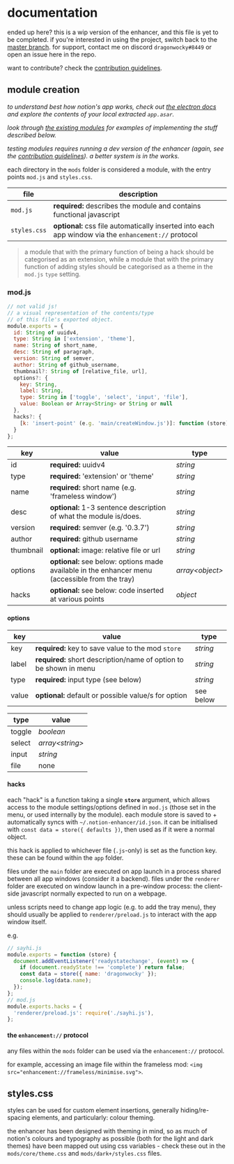 # documentation

ended up here? this is a wip version of the enhancer, and this file is yet to be completed.
if you're interested in using the project, switch back to the [master branch](https://github.com/dragonwocky/notion-enhancer).
for support, contact me on discord `dragonwocky#8449` or open an issue here in the repo.

want to contribute? check the [contribution guidelines](CONTRIBUTING.md).

## module creation

_to understand best how notion's app works, check out [the electron docs](https://www.electronjs.org/docs/)_
_and explore the contents of your local extracted `app.asar`._

_look through [the existing modules](https://github.com/dragonwocky/notion-enhancer/tree/js/mods/)_
_for examples of implementing the stuff described below._

_testing modules requires running a dev version of the enhancer_
_(again, see the [contribution guidelines](CONTRIBUTING.md)). a better system is in the works._

each directory in the `mods` folder is considered a module, with the entry points `mod.js` and `styles.css`.

| file         | description                                                                                          |
| ------------ | ---------------------------------------------------------------------------------------------------- |
| `mod.js`     | **required:** describes the module and contains functional javascript                                |
| `styles.css` | **optional:** css file automatically inserted into each app window via the `enhancement://` protocol |

> a module that with the primary function of being a hack should be categorised as an extension,
> while a module that with the primary function of adding styles should be categorised as a theme
> in the `mod.js` `type` setting.

### mod.js

```js
// not valid js!
// a visual representation of the contents/type
// of this file's exported object.
module.exports = {
  id: String of uuidv4,
  type: String in ['extension', 'theme'],
  name: String of short_name,
  desc: String of paragraph,
  version: String of semver,
  author: String of github_username,
  thumbnail?: String of [relative_file, url],
  options?: {
    key: String,
    label: String,
    type: String in ['toggle', 'select', 'input', 'file'],
    value: Boolean or Array<String> or String or null
  },
  hacks?: {
    [k: 'insert-point' (e.g. 'main/createWindow.js')]: function (store) {}
  }
};
```

| key       | value                                                                                           | type              |
| --------- | ----------------------------------------------------------------------------------------------- | ----------------- |
| id        | **required:** uuidv4                                                                            | _string_          |
| type      | **required:** 'extension' or 'theme'                                                            | _string_          |
| name      | **required:** short name (e.g. 'frameless window')                                              | _string_          |
| desc      | **optional:** 1-3 sentence description of what the module is/does.                              | _string_          |
| version   | **required:** semver (e.g. '0.3.7')                                                             | _string_          |
| author    | **required:** github username                                                                   | _string_          |
| thumbnail | **optional:** image: relative file or url                                                       | _string_          |
| options   | **optional:** see below: options made available in the enhancer menu (accessible from the tray) | _array\<object\>_ |
| hacks     | **optional:** see below: code inserted at various points                                        | _object_          |

#### options

| key   | value                                                              | type      |
| ----- | ------------------------------------------------------------------ | --------- |
| key   | **required:** key to save value to the mod `store`                 | _string_  |
| label | **required:** short description/name of option to be shown in menu | _string_  |
| type  | **required:** input type (see below)                               | _string_  |
| value | **optional:** default or possible value/s for option               | see below |

| type   | value             |
| ------ | ----------------- |
| toggle | _boolean_         |
| select | _array\<string\>_ |
| input  | _string_          |
| file   | none              |

#### hacks

each "hack" is a function taking a single **`store`** argument, which allows
access to the module settings/options defined in `mod.js` (those set in the menu,
or used internally by the module). each module store is saved to + automatically syncs with `~/.notion-enhancer/id.json`.
it can be initialised with `const data = store({ defaults })`, then used as if it were a normal object.

this hack is applied to whichever file (`.js`-only) is set as the function key. these can be found within the `app` folder.

files under the `main` folder are executed on app launch in a process shared
between all app windows (consider it a backend). files under the `renderer` folder are
executed on window launch in a pre-window process: the client-side javascript
normally expected to run on a webpage.

unless scripts need to change app logic (e.g. to add the tray menu),
they should usually be applied to `renderer/preload.js` to interact
with the app window itself.

e.g.

```js
// sayhi.js
module.exports = function (store) {
  document.addEventListener('readystatechange', (event) => {
    if (document.readyState !== 'complete') return false;
    const data = store({ name: 'dragonwocky' });
    console.log(data.name);
  });
};
// mod.js
module.exports.hacks = {
  'renderer/preload.js': require('./sayhi.js'),
};
```

#### the `enhancement://` protocol

any files within the `mods` folder can be used via the `enhancement://` protocol.

for example, accessing an image file within the frameless mod: `<img src="enhancement://frameless/minimise.svg">`.

## styles.css

styles can be used for custom element insertions, generally hiding/re-spacing elements,
and particularly: colour theming.

the enhancer has been designed with theming in mind, so as much of notion's colours
and typography as possible (both for the light and dark themes) have been mapped out
using css variables - check these out in the `mods/core/theme.css` and `mods/dark+/styles.css` files.
